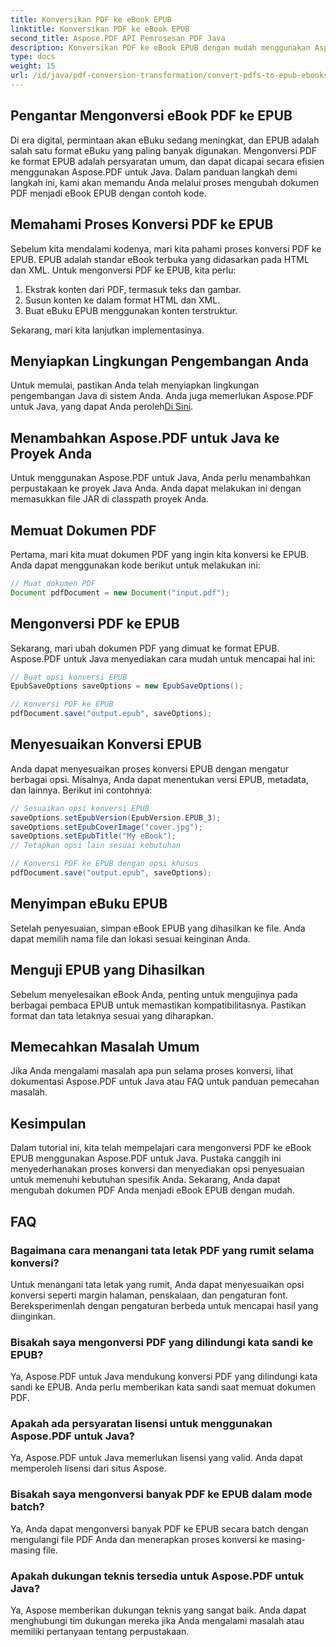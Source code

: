 ```yaml
---
title: Konversikan PDF ke eBook EPUB
linktitle: Konversikan PDF ke eBook EPUB
second_title: Aspose.PDF API Pemrosesan PDF Java
description: Konversikan PDF ke eBook EPUB dengan mudah menggunakan Aspose.PDF untuk Java. Pelajari langkah demi langkah konversi PDF ke EPUB dan FAQ.
type: docs
weight: 15
url: /id/java/pdf-conversion-transformation/convert-pdfs-to-epub-ebooks/
---
```


## Pengantar Mengonversi eBook PDF ke EPUB

Di era digital, permintaan akan eBuku sedang meningkat, dan EPUB adalah salah satu format eBuku yang paling banyak digunakan. Mengonversi PDF ke format EPUB adalah persyaratan umum, dan dapat dicapai secara efisien menggunakan Aspose.PDF untuk Java. Dalam panduan langkah demi langkah ini, kami akan memandu Anda melalui proses mengubah dokumen PDF menjadi eBook EPUB dengan contoh kode.

## Memahami Proses Konversi PDF ke EPUB

Sebelum kita mendalami kodenya, mari kita pahami proses konversi PDF ke EPUB. EPUB adalah standar eBook terbuka yang didasarkan pada HTML dan XML. Untuk mengonversi PDF ke EPUB, kita perlu:

1. Ekstrak konten dari PDF, termasuk teks dan gambar.
2. Susun konten ke dalam format HTML dan XML.
3. Buat eBuku EPUB menggunakan konten terstruktur.

Sekarang, mari kita lanjutkan implementasinya.

## Menyiapkan Lingkungan Pengembangan Anda

 Untuk memulai, pastikan Anda telah menyiapkan lingkungan pengembangan Java di sistem Anda. Anda juga memerlukan Aspose.PDF untuk Java, yang dapat Anda peroleh[Di Sini](https://releases.aspose.com/pdf/java/).

## Menambahkan Aspose.PDF untuk Java ke Proyek Anda

Untuk menggunakan Aspose.PDF untuk Java, Anda perlu menambahkan perpustakaan ke proyek Java Anda. Anda dapat melakukan ini dengan memasukkan file JAR di classpath proyek Anda.

## Memuat Dokumen PDF

Pertama, mari kita muat dokumen PDF yang ingin kita konversi ke EPUB. Anda dapat menggunakan kode berikut untuk melakukan ini:

```java
// Muat dokumen PDF
Document pdfDocument = new Document("input.pdf");
```

## Mengonversi PDF ke EPUB

Sekarang, mari ubah dokumen PDF yang dimuat ke format EPUB. Aspose.PDF untuk Java menyediakan cara mudah untuk mencapai hal ini:

```java
// Buat opsi konversi EPUB
EpubSaveOptions saveOptions = new EpubSaveOptions();

// Konversi PDF ke EPUB
pdfDocument.save("output.epub", saveOptions);
```

## Menyesuaikan Konversi EPUB

Anda dapat menyesuaikan proses konversi EPUB dengan mengatur berbagai opsi. Misalnya, Anda dapat menentukan versi EPUB, metadata, dan lainnya. Berikut ini contohnya:

```java
// Sesuaikan opsi konversi EPUB
saveOptions.setEpubVersion(EpubVersion.EPUB_3);
saveOptions.setEpubCoverImage("cover.jpg");
saveOptions.setEpubTitle("My eBook");
// Tetapkan opsi lain sesuai kebutuhan

// Konversi PDF ke EPUB dengan opsi khusus
pdfDocument.save("output.epub", saveOptions);
```

## Menyimpan eBuku EPUB

Setelah penyesuaian, simpan eBook EPUB yang dihasilkan ke file. Anda dapat memilih nama file dan lokasi sesuai keinginan Anda.

## Menguji EPUB yang Dihasilkan

Sebelum menyelesaikan eBook Anda, penting untuk mengujinya pada berbagai pembaca EPUB untuk memastikan kompatibilitasnya. Pastikan format dan tata letaknya sesuai yang diharapkan.

## Memecahkan Masalah Umum

Jika Anda mengalami masalah apa pun selama proses konversi, lihat dokumentasi Aspose.PDF untuk Java atau FAQ untuk panduan pemecahan masalah.

## Kesimpulan

Dalam tutorial ini, kita telah mempelajari cara mengonversi PDF ke eBook EPUB menggunakan Aspose.PDF untuk Java. Pustaka canggih ini menyederhanakan proses konversi dan menyediakan opsi penyesuaian untuk memenuhi kebutuhan spesifik Anda. Sekarang, Anda dapat mengubah dokumen PDF Anda menjadi eBook EPUB dengan mudah.

## FAQ

### Bagaimana cara menangani tata letak PDF yang rumit selama konversi?

Untuk menangani tata letak yang rumit, Anda dapat menyesuaikan opsi konversi seperti margin halaman, penskalaan, dan pengaturan font. Bereksperimenlah dengan pengaturan berbeda untuk mencapai hasil yang diinginkan.

### Bisakah saya mengonversi PDF yang dilindungi kata sandi ke EPUB?

Ya, Aspose.PDF untuk Java mendukung konversi PDF yang dilindungi kata sandi ke EPUB. Anda perlu memberikan kata sandi saat memuat dokumen PDF.

### Apakah ada persyaratan lisensi untuk menggunakan Aspose.PDF untuk Java?

Ya, Aspose.PDF untuk Java memerlukan lisensi yang valid. Anda dapat memperoleh lisensi dari situs Aspose.

### Bisakah saya mengonversi banyak PDF ke EPUB dalam mode batch?

Ya, Anda dapat mengonversi banyak PDF ke EPUB secara batch dengan mengulangi file PDF Anda dan menerapkan proses konversi ke masing-masing file.

### Apakah dukungan teknis tersedia untuk Aspose.PDF untuk Java?

Ya, Aspose memberikan dukungan teknis yang sangat baik. Anda dapat menghubungi tim dukungan mereka jika Anda mengalami masalah atau memiliki pertanyaan tentang perpustakaan.